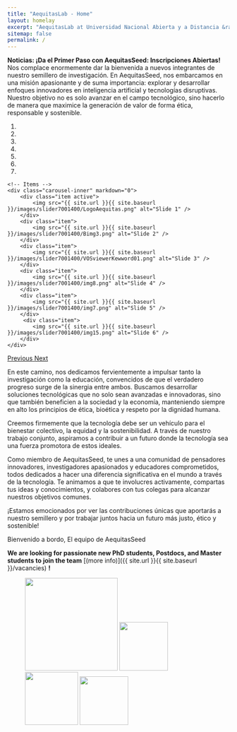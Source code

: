 ```yaml
---
title: "AequitasLab - Home"
layout: homelay
excerpt: "AequitasLab at Universidad Nacional Abierta y a Distancia &rarr; UNAD."
sitemap: false
permalink: /
---
```


**Noticias: ¡Da el Primer Paso con AequitasSeed: Inscripciones Abiertas!** Nos complace enormemente dar la bienvenida a nuevos integrantes de nuestro semillero de investigación. En AequitasSeed, nos embarcamos en una misión apasionante y de suma importancia: explorar y desarrollar enfoques innovadores en inteligencia artificial y tecnologías disruptivas. Nuestro objetivo no es solo avanzar en el campo tecnológico, sino hacerlo de manera que maximice la generación de valor de forma ética, responsable y sostenible.


<div markdown="0" id="carousel" class="carousel slide" data-ride="carousel" data-interval="4000" data-pause="hover" >
    <!-- Menu -->
    <ol class="carousel-indicators">
        <li data-target="#carousel" data-slide-to="0" class="active"></li>
        <li data-target="#carousel" data-slide-to="1"></li>
        <li data-target="#carousel" data-slide-to="2"></li>
        <li data-target="#carousel" data-slide-to="3"></li>
        <li data-target="#carousel" data-slide-to="4"></li>
        <li data-target="#carousel" data-slide-to="5"></li>
        <li data-target="#carousel" data-slide-to="6"></li>
    </ol>

    <!-- Items -->
    <div class="carousel-inner" markdown="0">
        <div class="item active">
            <img src="{{ site.url }}{{ site.baseurl }}/images/slider7001400/LogoAequitas.png" alt="Slide 1" />
        </div>
        <div class="item">
            <img src="{{ site.url }}{{ site.baseurl }}/images/slider7001400/Bimg3.png" alt="Slide 2" />
        </div>
        <div class="item">
            <img src="{{ site.url }}{{ site.baseurl }}/images/slider7001400/VOSviewerKewword01.png" alt="Slide 3" />
        </div>
        <div class="item">
            <img src="{{ site.url }}{{ site.baseurl }}/images/slider7001400/img8.png" alt="Slide 4" />
        </div>
        <div class="item">
            <img src="{{ site.url }}{{ site.baseurl }}/images/slider7001400/img7.png" alt="Slide 5" />
        </div>       
         <div class="item">
            <img src="{{ site.url }}{{ site.baseurl }}/images/slider7001400/img15.png" alt="Slide 6" />
        </div>
    </div>
  <a class="left carousel-control" href="#carousel" role="button" data-slide="prev">
    <span class="glyphicon glyphicon-chevron-left" aria-hidden="true"></span>
    <span class="sr-only">Previous</span>
  </a>
  <a class="right carousel-control" href="#carousel" role="button" data-slide="next">
    <span class="glyphicon glyphicon-chevron-right" aria-hidden="true"></span>
    <span class="sr-only">Next</span>
  </a>
</div>


En este camino, nos dedicamos fervientemente a impulsar tanto la investigación como la educación, convencidos de que el verdadero progreso surge de la sinergia entre ambos. Buscamos desarrollar soluciones tecnológicas que no solo sean avanzadas e innovadoras, sino que también beneficien a la sociedad y la economía, manteniendo siempre en alto los principios de ética, bioética y respeto por la dignidad humana. 


Creemos firmemente que la tecnología debe ser un vehículo para el bienestar colectivo, la equidad y la sostenibilidad. A través de nuestro trabajo conjunto, aspiramos a contribuir a un futuro donde la tecnología sea una fuerza promotora de estos ideales.

Como miembro de AequitasSeed, te unes a una comunidad de pensadores innovadores, investigadores apasionados y educadores comprometidos, todos dedicados a hacer una diferencia significativa en el mundo a través de la tecnología. Te animamos a que te involucres activamente, compartas tus ideas y conocimientos, y colabores con tus colegas para alcanzar nuestros objetivos comunes. 

¡Estamos emocionados por ver las contribuciones únicas que aportarás a nuestro semillero y por trabajar juntos hacia un futuro más justo, ético y sostenible! 

Bienvenido a bordo,
El equipo de AequitasSeed

 **We are  looking for passionate new PhD students, Postdocs, and Master students to join the team** [(more info)]({{ site.url }}{{ site.baseurl }}/vacancies) **!**




<figure class="fourth">
  <img src="{{ site.url }}{{ site.baseurl }}/images/logopic/Logo_Leiden.jpg" style="width: 210px">
  <img src="{{ site.url }}{{ site.baseurl }}/images/logopic/Logo_Nanofront.jpg" style="width: 110px">
  <img src="{{ site.url }}{{ site.baseurl }}/images/logopic/Logo_NWO.jpg" style="width: 120px">
  <img src="{{ site.url }}{{ site.baseurl }}/images/logopic/Logo_ERC.jpg" style="width: 110px">
</figure>
